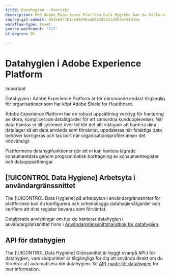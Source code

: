 ```yaml
---
title: Datahygien - översikt
description: Med Adobe Experience Platform Data Hygiene kan du hantera livscykeln för dina data genom att uppdatera eller rensa inaktuella eller felaktiga poster.
source-git-commit: 931b847761e649696aa8433d53233593efd4d1ee
workflow-type: tm+mt
source-wordcount: '217'
ht-degree: 0%

---
```


# Datahygien i Adobe Experience Platform

>[!IMPORTANT]
>
>Datahygien i Adobe Experience Platform är för närvarande endast tillgänglig för organisationer som har köpt Adobe Shield for Healthcare.

Adobe Experience Platform har en robust uppsättning verktyg för hantering av stora, komplicerade dataåtgärder för att samordna kundupplevelser. När data hämtas in till systemet över tid blir det allt viktigare att hantera dina datalager så att data används som förväntat, uppdateras när felaktiga data behöver korrigeras och tas bort när organisationsprofiler anser det nödvändigt.

Plattformens datahygifunktioner gör att ni kan hantera lagrade konsumentdata genom programmatisk borttagning av konsumentregister och datauppsättningar.

## [!UICONTROL Data Hygiene] Arbetsyta i användargränssnittet

The [!UICONTROL Data Hygiene] på arbetsytan i användargränssnittet för plattformen kan du konfigurera och schemalägga datahygienåtgärder och verifiera att dina register bevaras som förväntat.

Detaljerade anvisningar om hur du hanterar datahygien i användargränssnittet finns i [Användargränssnittshandbok för datahygien](./ui/overview.md).

## API för datahygien

The [!UICONTROL Data Hygiene] Gränssnittet är byggt ovanpå API:t för datahygien, vars slutpunkter är tillgängliga för dig att använda direkt om du föredrar att automatisera din datahygien. Se [API-guide för datahygien](./api/overview.md) för mer information.
